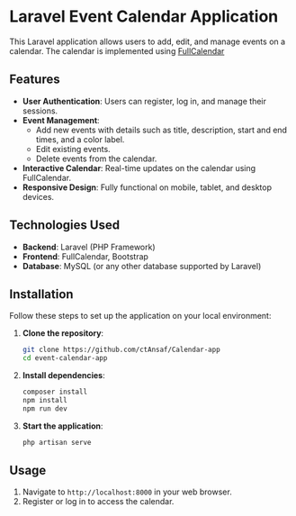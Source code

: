 # Laravel Event Calendar Application

This Laravel application allows users to add, edit, and manage events on a calendar. The calendar is implemented using [FullCalendar](https://fullcalendar.io/)

## Features

-   **User Authentication**: Users can register, log in, and manage their sessions.
-   **Event Management**:
    -   Add new events with details such as title, description, start and end times, and a color label.
    -   Edit existing events.
    -   Delete events from the calendar.
-   **Interactive Calendar**: Real-time updates on the calendar using FullCalendar.
-   **Responsive Design**: Fully functional on mobile, tablet, and desktop devices.

## Technologies Used

-   **Backend**: Laravel (PHP Framework)
-   **Frontend**: FullCalendar, Bootstrap
-   **Database**: MySQL (or any other database supported by Laravel)

## Installation

Follow these steps to set up the application on your local environment:

1. **Clone the repository**:

    ```bash
    git clone https://github.com/ctAnsaf/Calendar-app
    cd event-calendar-app
    ```

2. **Install dependencies**:

    ```bash
    composer install
    npm install
    npm run dev
    ```

3. **Start the application**:
    ```bash
    php artisan serve
    ```

## Usage

1. Navigate to `http://localhost:8000` in your web browser.
2. Register or log in to access the calendar.
